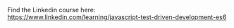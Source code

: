 Find the Linkedin course here: https://www.linkedin.com/learning/javascript-test-driven-development-es6
